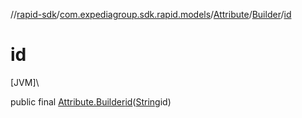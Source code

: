 //[rapid-sdk](../../../../index.md)/[com.expediagroup.sdk.rapid.models](../../index.md)/[Attribute](../index.md)/[Builder](index.md)/[id](id.md)

# id

[JVM]\

public final [Attribute.Builder](index.md)[id](id.md)([String](https://docs.oracle.com/javase/8/docs/api/java/lang/String.html)id)
